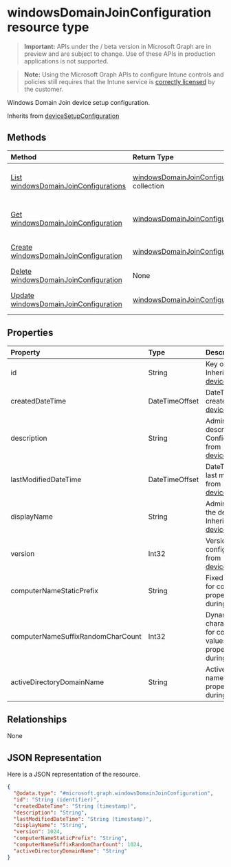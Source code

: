 ﻿# windowsDomainJoinConfiguration resource type

> **Important:** APIs under the / beta version in Microsoft Graph are in preview and are subject to change. Use of these APIs in production applications is not supported.

> **Note:** Using the Microsoft Graph APIs to configure Intune controls and policies still requires that the Intune service is [correctly licensed](https://go.microsoft.com/fwlink/?linkid=839381) by the customer.

Windows Domain Join device setup configuration.

Inherits from [deviceSetupConfiguration](../resources/intune_deviceconfig_devicesetupconfiguration.md)

## Methods
|Method|Return Type|Description|
|:---|:---|:---|
|[List windowsDomainJoinConfigurations](../api/intune_deviceconfig_windowsdomainjoinconfiguration_list.md)|[windowsDomainJoinConfiguration](../resources/intune_deviceconfig_windowsdomainjoinconfiguration.md) collection|List properties and relationships of the [windowsDomainJoinConfiguration](../resources/intune_deviceconfig_windowsdomainjoinconfiguration.md) objects.|
|[Get windowsDomainJoinConfiguration](../api/intune_deviceconfig_windowsdomainjoinconfiguration_get.md)|[windowsDomainJoinConfiguration](../resources/intune_deviceconfig_windowsdomainjoinconfiguration.md)|Read properties and relationships of the [windowsDomainJoinConfiguration](../resources/intune_deviceconfig_windowsdomainjoinconfiguration.md) object.|
|[Create windowsDomainJoinConfiguration](../api/intune_deviceconfig_windowsdomainjoinconfiguration_create.md)|[windowsDomainJoinConfiguration](../resources/intune_deviceconfig_windowsdomainjoinconfiguration.md)|Create a new [windowsDomainJoinConfiguration](../resources/intune_deviceconfig_windowsdomainjoinconfiguration.md) object.|
|[Delete windowsDomainJoinConfiguration](../api/intune_deviceconfig_windowsdomainjoinconfiguration_delete.md)|None|Deletes a [windowsDomainJoinConfiguration](../resources/intune_deviceconfig_windowsdomainjoinconfiguration.md).|
|[Update windowsDomainJoinConfiguration](../api/intune_deviceconfig_windowsdomainjoinconfiguration_update.md)|[windowsDomainJoinConfiguration](../resources/intune_deviceconfig_windowsdomainjoinconfiguration.md)|Update the properties of a [windowsDomainJoinConfiguration](../resources/intune_deviceconfig_windowsdomainjoinconfiguration.md) object.|

## Properties
|Property|Type|Description|
|:---|:---|:---|
|id|String|Key of the entity. Inherited from [deviceSetupConfiguration](../resources/intune_deviceconfig_devicesetupconfiguration.md)|
|createdDateTime|DateTimeOffset|DateTime the object was created. Inherited from [deviceSetupConfiguration](../resources/intune_deviceconfig_devicesetupconfiguration.md)|
|description|String|Admin provided description of the Device Configuration. Inherited from [deviceSetupConfiguration](../resources/intune_deviceconfig_devicesetupconfiguration.md)|
|lastModifiedDateTime|DateTimeOffset|DateTime the object was last modified. Inherited from [deviceSetupConfiguration](../resources/intune_deviceconfig_devicesetupconfiguration.md)|
|displayName|String|Admin provided name of the device configuration. Inherited from [deviceSetupConfiguration](../resources/intune_deviceconfig_devicesetupconfiguration.md)|
|version|Int32|Version of the device configuration. Inherited from [deviceSetupConfiguration](../resources/intune_deviceconfig_devicesetupconfiguration.md)|
|computerNameStaticPrefix|String|Fixed prefix to be used for computer name. This property can only be set during creation.|
|computerNameSuffixRandomCharCount|Int32|Dynamically generated characters used as suffix for computer name. Valid values 3 to 14. This property can only be set during creation.|
|activeDirectoryDomainName|String|Active Directory domain name to join. This property can only be set during creation.|

## Relationships
None
## JSON Representation
Here is a JSON representation of the resource.
<!-- {
  "blockType": "resource",
  "keyProperty": "id",
  "@odata.type": "microsoft.graph.windowsDomainJoinConfiguration"
}
-->
``` json
{
  "@odata.type": "#microsoft.graph.windowsDomainJoinConfiguration",
  "id": "String (identifier)",
  "createdDateTime": "String (timestamp)",
  "description": "String",
  "lastModifiedDateTime": "String (timestamp)",
  "displayName": "String",
  "version": 1024,
  "computerNameStaticPrefix": "String",
  "computerNameSuffixRandomCharCount": 1024,
  "activeDirectoryDomainName": "String"
}
```



